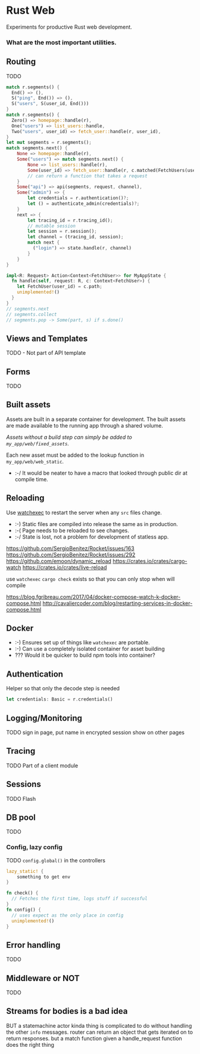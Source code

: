 # Rust Web

Experiments for productive Rust web development.

### What are the most important utilities.

## Routing
TODO
```rust
match r.segments() {
  End() => (),
  S("ping", End()) => (),
  S("users", S(user_id, End()))
}
match r.segments() {
  Zero() => homepage::handle(r),
  One("users") => list_users::handle,
  Two("users", user_id) => fetch_user::handle(r, user_id),
}
let mut segments = r.segments();
match segments.next() {
    None => homepage::handle(r),
    Some("users") => match segments.next() {
        None => list_users::handle(r),
        Some(user_id) => fetch_user::handle(r, c.matched(FetchUsers(user_id)))
        // can return a function that takes a request
    }
    Some("api") => api(segments, request, channel),
    Some("admin") => {
        let credentials = r.authentication()?;
        let () = authenticate_admin(credentials)?;
    }
    next => {
        let tracing_id = r.tracing_id();
        // mutable session
        let session = r.session();
        let channel = (tracing_id, session);
        match next {
          ("login") => state.handle(r, channel)
        }
    }
}

impl<R: Request> Action<Context<FetchUser>> for MyAppState {
  fn handle(self, request: R, c: Context<FetchUser>) {
    let FetchUser(user_id) = c.path;
    unimplemented!()
  }
}
// segments.next
// segments.collect
// segments.pop -> Some(part, s) if s.done()
```

## Views and Templates
TODO - Not part of API template

## Forms
TODO

## Built assets

Assets are built in a separate container for development.
The built assets are made available to the running app through a shared volume.

*Assets without a build step can simply be added to `my_app/web/fixed_assets`.*

Each new asset must be added to the lookup function in `my_app/web/web_static`.

- :-/ It would be neater to have a macro that looked through public dir at compile time.

## Reloading

Use [watchexec](https://github.com/watchexec/watchexec) to restart the server when any `src` files change.

- :-) Static files are compiled into release the same as in production.
- :-( Page needs to be reloaded to see changes.
- :-/ State is lost, not a problem for development of statless app.

https://github.com/SergioBenitez/Rocket/issues/163
https://github.com/SergioBenitez/Rocket/issues/292
https://github.com/emoon/dynamic_reload
https://crates.io/crates/cargo-watch
https://crates.io/crates/live-reload

use `watchexec` `cargo check` exists so that you can only stop when will compile

https://blog.fgribreau.com/2017/04/docker-compose-watch-k-docker-compose.html
http://cavaliercoder.com/blog/restarting-services-in-docker-compose.html


## Docker

- :-) Ensures set up of things like `watchexec` are portable.
- :-) Can use a completely isolated container for asset building
- ??? Would it be quicker to build npm tools into container?

## Authentication

Helper so that only the decode step is needed

```rust
let credentials: Basic = r.credentials()
```

## Logging/Monitoring
TODO
sign in page, put name in encrypted session
show on other pages

## Tracing
TODO
Part of a client module

## Sessions
TODO
Flash

## DB pool
TODO

### Config, lazy config
TODO
`config.global()` in the controllers
```rust
lazy_static! {
    something to get env
}

fn check() {
  // Fetches the first time, logs stuff if successful
}
fn config() {
  // uses expect as the only place in config
  unimplemented!()
}
```

## Error handling
TODO

## Middleware or NOT
TODO

## Streams for bodies is a bad idea
BUT a statemachine actor kinda thing is complicated to do without handling the other `info` messages.
router can return an object that gets iterated on to return responses. but a match function given a handle_request function does the right thing
